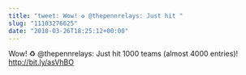 ```yaml
---
title: "tweet: Wow! ♻ @thepennrelays: Just hit "
slug: "11103276625"
date: "2010-03-26T18:25:12+00:00"
---
```

Wow! ♻ @thepennrelays: Just hit 1000 teams (almost 4000 entries)!  http://bit.ly/asVhBO